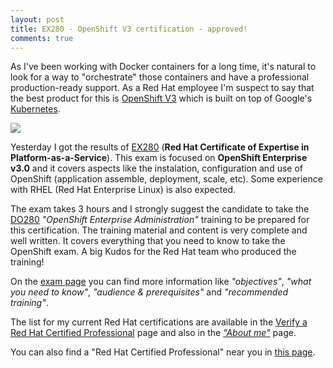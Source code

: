 ```yaml
---
layout: post
title: EX280 - OpenShift V3 certification - approved! 
comments: true
---
```


As I've been working with Docker containers for a long time, it's natural to look for a way to "orchestrate" those containers and have a professional production-ready support. As a Red Hat employee I'm suspect to say that the best product for this is [OpenShift V3](https://www.openshift.com/enterprise/) which is built on top of Google's [Kubernetes](http://kubernetes.io/).

![](/images/openshift_enterprise_logo.png)

Yesterday I got the results of [EX280](https://www.redhat.com/en/services/training/ex280-red-hat-certificate-expertise-platform-service-exam) (**Red Hat Certificate of Expertise in Platform-as-a-Service**). This exam is focused on **OpenShift Enterprise v3.0** and it covers aspects like the instalation, configuration and use of OpenShift (application assemble, deployment, scale, etc). Some experience with RHEL (Red Hat Enterprise Linux) is also expected.

The exam takes 3 hours and I strongly suggest the candidate to take the [DO280](https://www.redhat.com/en/services/training/do280-openshift-enterprise-administration) *"OpenShift Enterprise Administration"* training to be prepared for this certification. The training material and content is very complete and well written. It covers everything that you need to know to take the OpenShift exam. A big Kudos for the Red Hat team who produced the training!

On the [exam page](https://www.redhat.com/en/services/training/ex280-red-hat-certificate-expertise-platform-service-exam) you can find more information like *"objectives"*, *"what you need to know"*, *"audience & prerequisites"* and *"recommended training"*.

The list for my current Red Hat certifications are available in the [Verify a Red Hat Certified Professional](https://www.redhat.com/rhtapps/certification/verify/?certId=111-061-115) page and also in the [*"About me"*](/about/) page.

You can also find a "Red Hat Certified Professional" near you in [this page](https://www.redhat.com/wapps/training/certification/search.html).


